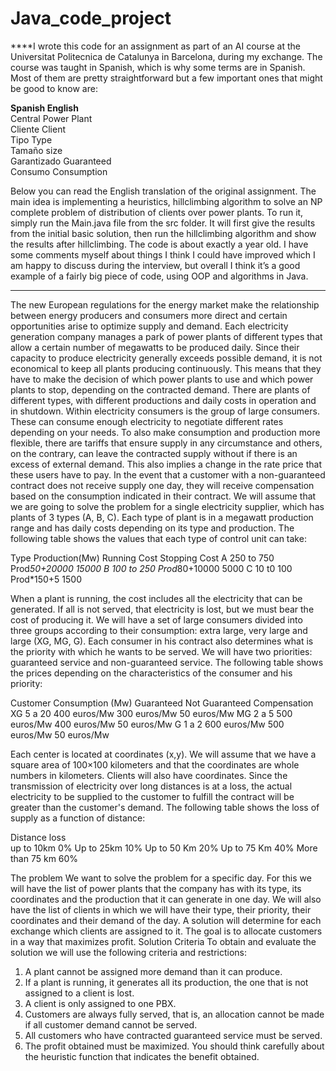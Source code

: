 # Java_code_project

****I wrote this code for an assignment as part of an AI course at the Universitat Politecnica de Catalunya in Barcelona, during my exchange. The course was taught in Spanish, which is why some terms are in Spanish. Most of them are pretty straightforward  but a few important ones that might be good to know are:

**Spanish		English** <br>
Central		Power Plant <br>
Cliente		Client <br>
Tipo			Type <br>
Tamaño		size <br>
Garantizado	Guaranteed <br>
Consumo		Consumption  <br>

Below you can read the English translation of the original assignment. The main idea is implementing a heuristics, hillclimbing algorithm to solve an NP complete problem of distribution of clients over power plants.
To run it, simply run the Main.java file from the src folder. It will first give the results from the initial basic solution, then run the hillclimbing algorithm and show the results after hillclimbing.
The code is about exactly a year old. I have some comments myself about things I think I could have improved which I am happy to discuss during the interview, but overall I think it’s a good example of a fairly big piece of code, using OOP and algorithms in Java. 
****
The new European regulations for the energy market make the relationship between energy producers and consumers more direct and certain opportunities arise to optimize supply and demand. Each electricity generation company manages a park of power plants of different types that allow a certain number of megawatts to be produced daily. Since their capacity to produce electricity generally exceeds possible demand, it is not economical to keep all plants producing continuously. This means that they have to make the decision of which power plants to use and which power plants to stop, depending on the contracted demand. There are plants of different types, with different productions and daily costs in operation and in shutdown. 
Within electricity consumers is the group of large consumers. These can consume enough electricity to negotiate different rates depending on your needs. To also make consumption and production more flexible, there are tariffs that ensure supply in any circumstance and others, on the contrary, can leave the contracted supply without if there is an excess of external demand. This also implies a change in the rate price that these users have to pay. In the event that a customer with a non-guaranteed contract does not receive supply one day, they will receive compensation based on the consumption indicated in their contract. 
We will assume that we are going to solve the problem for a single electricity supplier, which has plants of 3 types (A, B, C). Each type of plant is in a megawatt production range and has daily costs depending on its type and production. The following table shows the values that each type of control unit can take:

Type		Production(Mw)	Running Cost		Stopping Cost
A		      250 to 750 		Prod*50+20000		15000
B		      100 to 250 		Prod*80+10000 	5000
C		      10 t0 100		  Prod*150+5 		  1500

When a plant is running, the cost includes all the electricity that can be generated. If all is not served, that electricity is lost, but we must bear the cost of producing it. 
We will have a set of large consumers divided into three groups according to their consumption: extra large, very large and large (XG, MG, G). Each consumer in his contract also determines what is the priority with which he wants to be served. We will have two priorities: guaranteed service and non-guaranteed service. The following table shows the prices depending on the characteristics of the consumer and his priority: 

Customer 	Consumption (Mw)	Guaranteed 	  Not Guaranteed 	Compensation 
XG 		    5 a 20  			    400 euros/Mw 	300 euros/Mw 	  50 euros/Mw 
MG 		    2 a 5 	 		  	  500 euros/Mw 	400 euros/Mw 	  50 euros/Mw 
G 		    1 a 2 				    600 euros/Mw 	500 euros/Mw 	  50 euros/Mw 

Each center is located at coordinates (x,y). We will assume that we have a square area of 100×100 kilometers and that the coordinates are whole numbers in kilometers. Clients will also have coordinates. Since the transmission of electricity over long distances is at a loss, the actual electricity to be supplied to the customer to fulfill the contract will be greater than the customer's demand. The following table shows the loss of supply as a function of distance: 

Distance 		      loss  
up to 10km		    0%
Up to 25km 		    10% 
Up to 50 Km 	    20% 
Up to 75 Km 	    40% 
More than 75 km   60% 

The problem 
We want to solve the problem for a specific day. For this we will have the list of power plants that the company has with its type, its 
coordinates and the production that it can generate in one day. We will also have the list of clients in which we will have their type, their priority,  their coordinates and their demand of the day. 
A solution will determine for each exchange which clients are assigned to it. The goal is to allocate customers in a way that maximizes profit. 
Solution Criteria 
To obtain and evaluate the solution we will use the following criteria and restrictions: 
1. A plant cannot be assigned more demand than it can produce. 
2. If a plant is running, it generates all its production, the one that is not assigned to a client is lost. 
3. A client is only assigned to one PBX. 
4. Customers are always fully served, that is, an allocation cannot be made if all customer demand cannot be served. 
5. All customers who have contracted guaranteed service must be served. 
6. The profit obtained must be maximized. 
You should think carefully about the heuristic function that indicates the benefit obtained. 





